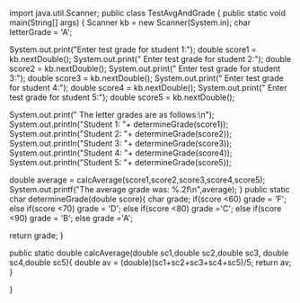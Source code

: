 import java.util.Scanner;
public class TestAvgAndGrade {
public static void main(String[] args) {
Scanner kb = new Scanner(System.in);
char letterGrade = 'A';

System.out.print("Enter test grade for student 1:");
double score1 = kb.nextDouble();
System.out.print(" Enter test grade for student 2:");
double score2 = kb.nextDouble();
System.out.print(" Enter test grade for student 3:");
double score3 = kb.nextDouble();
System.out.print(" Enter test grade for student 4:");
double score4 = kb.nextDouble();
System.out.print(" Enter test grade for student 5:");
double score5 = kb.nextDouble();

System.out.print(" The letter grades are as follows:\n");
System.out.println("Student 1: "+ determineGrade(score1));
System.out.println("Student 2: "+ determineGrade(score2));
System.out.println("Student 3: "+ determineGrade(score3));
System.out.println("Student 4: "+ determineGrade(score4));
System.out.println("Student 5: "+ determineGrade(score5));

double average = calcAverage(score1,score2,score3,score4,score5);
System.out.printf("The average grade was: %.2f\n",average);
}
public static char determineGrade(double score){
char grade;
if(score <60)
grade = 'F';
else if(score <70)
grade = 'D';
else if(score <80)
grade ='C';
else if(score <90)
grade = 'B';
else
grade ='A';

return grade;
}

public static double calcAverage(double sc1,double sc2,double sc3, double sc4,double sc5){
double av = (double)(sc1+sc2+sc3+sc4+sc5)/5;
return av;
}


}
